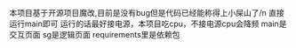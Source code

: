 本项目基于开源项目魔改,目前是没有bug但是代码已经能称得上小屎山了/n
直接运行main即可
运行的话最好接电源，本项目吃cpu，不接电源cpu会降频
main是交互页面
sg是逻辑页面
requirements里是依赖包
